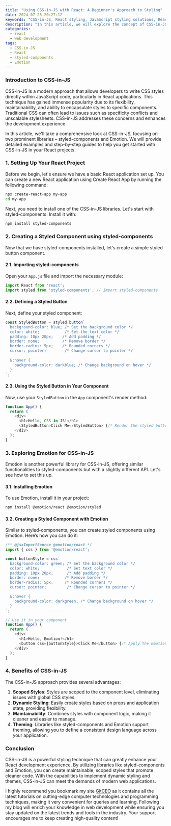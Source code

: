 ```yaml
---
title: "Using CSS-in-JS with React: A Beginner's Approach to Styling"
date: 2024-07-25 20:27:12
keywords: "CSS-in-JS, React styling, JavaScript styling solutions, React components, modern web development"
description: "In this article, we will explore the concept of CSS-in-JS, a popular styling solution in React applications. We will delve into various libraries, such as styled-components and Emotion, demonstrating their usage with practical examples. You'll learn how to create styled components efficiently and understand the benefits of using CSS-in-JS in your React projects. This comprehensive guide aims to equip beginners with the necessary knowledge and steps to implement CSS-in-JS effectively, making your React components visually appealing while maintaining clean and organized code."
categories:
  - react
  - web development
tags:
  - CSS-in-JS
  - React
  - styled-components
  - Emotion
---
```


### Introduction to CSS-in-JS

CSS-in-JS is a modern approach that allows developers to write CSS styles directly within JavaScript code, particularly in React applications. This technique has gained immense popularity due to its flexibility, maintainability, and ability to encapsulate styles to specific components. Traditional CSS can often lead to issues such as specificity conflicts and unscalable stylesheets. CSS-in-JS addresses these concerns and enhances the development experience.

In this article, we'll take a comprehensive look at CSS-in-JS, focusing on two prominent libraries – styled-components and Emotion. We will provide detailed examples and step-by-step guides to help you get started with CSS-in-JS in your React projects.

<!-- more -->

### 1. Setting Up Your React Project

Before we begin, let's ensure we have a basic React application set up. You can create a new React application using Create React App by running the following command:

```bash
npx create-react-app my-app
cd my-app
```

Next, you need to install one of the CSS-in-JS libraries. Let's start with styled-components. Install it with:

```bash
npm install styled-components
```

### 2. Creating a Styled Component using styled-components

Now that we have styled-components installed, let's create a simple styled button component.

#### 2.1. Importing styled-components

Open your `App.js` file and import the necessary module:

```javascript
import React from 'react';
import styled from 'styled-components'; // Import styled-components
```

#### 2.2. Defining a Styled Button

Next, define your styled component:

```javascript
const StyledButton = styled.button`
  background-color: blue; /* Set the background color */
  color: white;           /* Set the text color */
  padding: 10px 20px;    /* Add padding */
  border: none;          /* Remove border */
  border-radius: 5px;    /* Rounded corners */
  cursor: pointer;        /* Change cursor to pointer */
  
  &:hover {
    background-color: darkblue; /* Change background on hover */
  }
`;
```

#### 2.3. Using the Styled Button in Your Component

Now, use your `StyledButton` in the `App` component's render method:

```javascript
function App() {
  return (
    <div>
      <h1>Hello, CSS-in-JS!</h1>
      <StyledButton>Click Me</StyledButton> {/* Render the styled button */}
    </div>
  );
}
```

### 3. Exploring Emotion for CSS-in-JS

Emotion is another powerful library for CSS-in-JS, offering similar functionalities to styled-components but with a slightly different API. Let's see how to set this up.

#### 3.1. Installing Emotion

To use Emotion, install it in your project:

```bash
npm install @emotion/react @emotion/styled
```

#### 3.2. Creating a Styled Component with Emotion

Similar to styled-components, you can create styled components using Emotion. Here’s how you can do it:

```javascript
/** @jsxImportSource @emotion/react */
import { css } from '@emotion/react';

const buttonStyle = css`
  background-color: green; /* Set the background color */
  color: white;            /* Set text color */
  padding: 10px 20px;      /* Add padding */
  border: none;           /* Remove border */
  border-radius: 5px;     /* Rounded corners */
  cursor: pointer;         /* Change cursor to pointer */

  &:hover {
    background-color: darkgreen; /* Change background on hover */
  }
`;

// Use it in your component
function App() {
  return (
    <div>
      <h1>Hello, Emotion!</h1>
      <button css={buttonStyle}>Click Me</button> {/* Apply the Emotion style */}
    </div>
  );
}
```

### 4. Benefits of CSS-in-JS

The CSS-in-JS approach provides several advantages:

1. **Scoped Styles**: Styles are scoped to the component level, eliminating issues with global CSS styles.
2. **Dynamic Styling**: Easily create styles based on props and application state, providing flexibility.
3. **Maintainability**: Combines styles with component logic, making it cleaner and easier to manage.
4. **Theming**: Libraries like styled-components and Emotion support theming, allowing you to define a consistent design language across your application.

### Conclusion

CSS-in-JS is a powerful styling technique that can greatly enhance your React development experience. By utilizing libraries like styled-components and Emotion, you can create maintainable, scoped styles that promote cleaner code. With the capabilities to implement dynamic styling and themes, CSS-in-JS can meet the demands of modern web applications.

I highly recommend you bookmark my site [GitCEO](https://gitceo.com) as it contains all the latest tutorials on cutting-edge computer technologies and programming techniques, making it very convenient for queries and learning. Following my blog will enrich your knowledge in web development while ensuring you stay updated on the latest trends and tools in the industry. Your support encourages me to keep creating high-quality content!